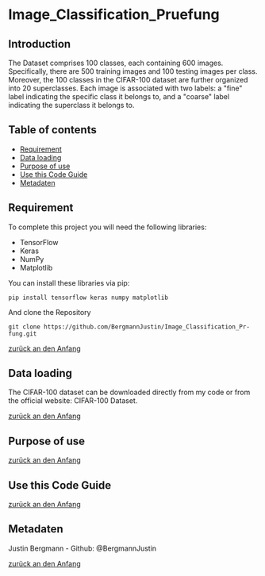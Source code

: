 # Image_Classification_Pruefung



## Introduction

The Dataset comprises 100 classes, each containing 600 images. Specifically, there are 500 training images and 100 testing images per class. Moreover, the 100 classes in the CIFAR-100 dataset are further organized into 20 superclasses. Each image is associated with two labels: a "fine" label indicating the specific class it belongs to, and a "coarse" label indicating the superclass it belongs to.

## Table of contents
- [Requirement](#Requirement)
- [Data loading](#Dataloading)
- [Purpose of use](#Purposeofuse)
- [Use this Code Guide](#UsethisCodeGuide)
- [Metadaten](#Metadaten)

## Requirement

To complete this project you will need the following libraries:

- TensorFlow
- Keras
- NumPy
- Matplotlib

You can install these libraries via pip:

```Shell
pip install tensorflow keras numpy matplotlib
```

And clone the Repository

```Shell
git clone https://github.com/BergmannJustin/Image_Classification_Pr-fung.git
```

[zurück an den Anfang](#Write-o-mat)

## Data loading
The CIFAR-100 dataset can be downloaded directly from my code or from the official website: CIFAR-100 Dataset.

[zurück an den Anfang](#Write-o-mat)

## Purpose of use



[zurück an den Anfang](#Write-o-mat)

## Use this Code Guide


[zurück an den Anfang](#Write-o-mat)


## Metadaten
Justin Bergmann - Github: @BergmannJustin


[zurück an den Anfang](#Write-o-mat)












